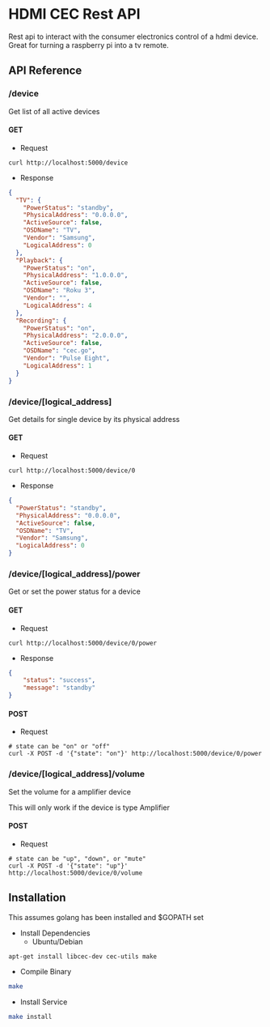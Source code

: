 HDMI CEC Rest API
======
Rest api to interact with the consumer electronics control of a hdmi device. Great for turning a raspberry pi into a tv remote.


API Reference
------

### /device
Get list of all active devices


#### GET
* Request
```
curl http://localhost:5000/device
```

* Response
```json
{
  "TV": {
    "PowerStatus": "standby",
    "PhysicalAddress": "0.0.0.0",
    "ActiveSource": false,
    "OSDName": "TV",
    "Vendor": "Samsung",
    "LogicalAddress": 0
  },
  "Playback": {
    "PowerStatus": "on",
    "PhysicalAddress": "1.0.0.0",
    "ActiveSource": false,
    "OSDName": "Roku 3",
    "Vendor": "",
    "LogicalAddress": 4
  },
  "Recording": {
    "PowerStatus": "on",
    "PhysicalAddress": "2.0.0.0",
    "ActiveSource": false,
    "OSDName": "cec.go",
    "Vendor": "Pulse Eight",
    "LogicalAddress": 1
  }
}
```



### /device/[logical_address]
Get details for single device by its physical address

#### GET
* Request
```
curl http://localhost:5000/device/0
```

* Response
```json
{
  "PowerStatus": "standby",
  "PhysicalAddress": "0.0.0.0",
  "ActiveSource": false,
  "OSDName": "TV",
  "Vendor": "Samsung",
  "LogicalAddress": 0
}
```


### /device/[logical_address]/power
Get or set the power status for a device

#### GET
* Request
```
curl http://localhost:5000/device/0/power
```

* Response
```json
{
    "status": "success",
    "message": "standby"
}
```

#### POST
* Request
```
# state can be "on" or "off"
curl -X POST -d '{"state": "on"}' http://localhost:5000/device/0/power
```



### /device/[logical_address]/volume
Set the volume for a amplifier device

This will only work if the device is type Amplifier

#### POST
* Request
```
# state can be "up", "down", or "mute"
curl -X POST -d '{"state": "up"}' http://localhost:5000/device/0/volume
```


Installation
------

This assumes golang has been installed and $GOPATH set

* Install Dependencies
  * Ubuntu/Debian
```bash
apt-get install libcec-dev cec-utils make
```


* Compile Binary
```bash
make
```


* Install Service
```bash
make install
```
